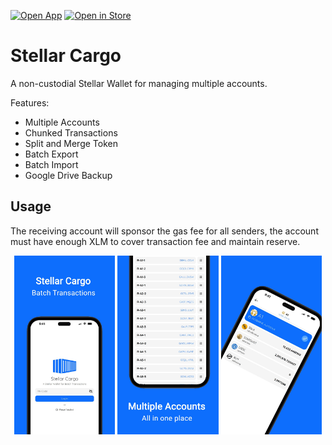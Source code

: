 [![Open App](https://img.shields.io/badge/Open%20App-grey?style=for-the-badge&logo=googlechrome&logoColor=lightblue)](https://stellar-cargo.pwabucket.com) [![Open in Store](https://img.shields.io/badge/Open-in%20Store-9c27b0?style=for-the-badge&logo=pwa&logoColor=white)](https://pwabucket.com/apps/pwa-stellar-cargo)

# Stellar Cargo

A non-custodial Stellar Wallet for managing multiple accounts.

Features:

- Multiple Accounts
- Chunked Transactions
- Split and Merge Token 
- Batch Export
- Batch Import
- Google Drive Backup

## Usage

The receiving account will sponsor the gas fee for all senders, the account must have enough XLM to cover transaction fee and maintain reserve. 


<p align="center">
  <img src="/public/screenshot-mobile-1.jpg" width="32%" />
  <img src="/public/screenshot-mobile-2.jpg" width="32%" />
  <img src="/public/screenshot-mobile-3.jpg" width="32%" />
</p>